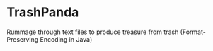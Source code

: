 # TrashPanda
Rummage through text files to produce treasure from trash (Format-Preserving Encoding in Java)
